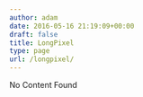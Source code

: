```yaml
---
author: adam
date: 2016-05-16 21:19:09+00:00
draft: false
title: LongPixel
type: page
url: /longpixel/
---
```


No Content Found
